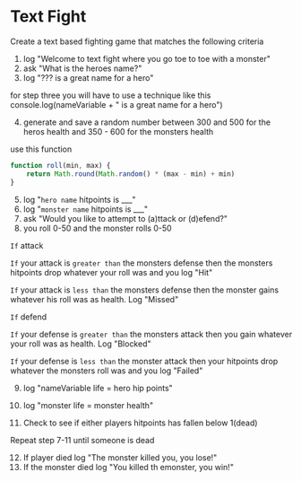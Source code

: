 # Text Fight

Create a text based fighting game that matches the following criteria

1. log "Welcome to text fight where you go toe to toe with a monster"
2. ask "What is the heroes name?"
3. log "??? is a great name for a hero"

for step three you will have to use a technique like this
console.log(nameVariable + " is a great name for a hero")

4. generate and save a random number between 300 and 500 for the heros health and 350 - 600 for the monsters health

use this function
```javascript
function roll(min, max) { 
    return Math.round(Math.random() * (max - min) + min)
}
```

5. log "`hero name` hitpoints is ___"
6. log "`monster name` hitpoints is ___"
7. ask "Would you like to attempt to (a)ttack or (d)efend?"
8. you roll 0-50 and the monster rolls 0-50

`If` attack 

  `If` your attack is `greater than` the monsters defense then the monsters hitpoints drop whatever your roll was and you log "Hit"

  `If` your attack is `less than` the monsters defense then the monster gains whatever his roll was as health. Log "Missed"

`If` defend

  `If` your defense is `greater than` the monsters attack then you gain whatever your roll was as health. Log "Blocked"

  `If` your defense is `less than` the monster attack then your hitpoints drop whatever the monsters roll was and you log "Failed"

9. log  "nameVariable life = hero hip points"
10. log "monster life = monster health"

11. Check to see if either players hitpoints has fallen below 1(dead)

Repeat step 7-11 until someone is dead

12. If player died log "The monster killed you, you lose!"
13. If the monster died log "You killed th emonster, you win!"